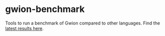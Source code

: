 # gwion-benchmark

Tools to run a benchmark of Gwion compared to other languages.
Find the [latest results here](https://gwion.github.io/Gwion/Benchmarks.html).
